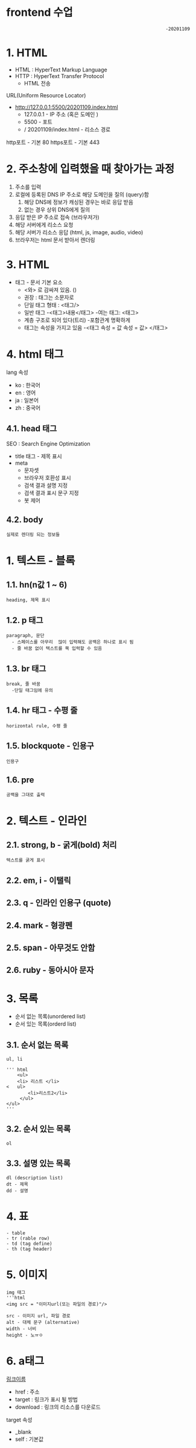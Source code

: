 # frontend 수업

                                                               -20201109

# 1. HTML

- HTML : HyperText Markup Language
- HTTP : HyperText Transfer Protocol
  - HTML 전송

URL(Uniform Resource Locator)
- http://127.0.0.1:5500/20201109.index.html
  - 127.0.0.1 - IP 주소 (혹은 도메인 )
  - 5500 - 포트
  - / 20201109/index.html - 리소스 경로

http포트 - 기본 80
https포트 - 기본 443 

# 2. 주소창에 입력했을 때 찾아가는 과정

1. 주소를 입력
2. 로컬에 등록된 DNS IP 주소로 해당 도메인을 질의 (query)함
   1. 해당 DNS에 정보가 캐싱된 경우는 바로 응답 받음
   2. 없는 경우 상위 DNS에게 질의
3. 응답 받은 IP 주소로 접속 (브라우저가) 
4. 해당 서버에게 리소스 요청
5. 해당 서버가 리소스 응답 (html, js, image, audio, video) 
6. 브라우저는 html 문서 받아서 렌더링

# 3. HTML

- 태그 - 문서 기본 요소
  - <와> 로 감싸져 있음. (<html>)
  - 권장 : 태그는 소문자로
  - 단일 태그 형태 : <태그/>
  - 일반 태그
     -<태그>내용</태그>
     -여는 태그: <태그>
  - 계층 구조로 되어 있다(트리)
     -포함관계 명확하게
  - 태그는 속성을 가지고 있음
     -<태그 속성 = 값 속성 = 값> </태그>        

# 4. html 태그

lang 속성

  - ko : 한국어
  - en : 영어
  - ja : 일본어
  - zh : 중국어

## 4.1. head 태그

SEO : Search Engine Optimization

- title 태그 - 제목 표시
- meta
  - 문자셋
  - 브라우저 호환성 표시
  - 검색 결과 설명 지정
  - 검색 결과 표시 문구 지정
  - 봇 제어

## 4.2. body

    실제로 렌더링 되는 정보들

# 1. 텍스트 - 블록

## 1.1. hn(n값 1 ~ 6)

    heading, 제목 표시

## 1.2. p 태그

    paragraph, 문단
      - 스페이스를 아무리  많이 입력해도 공백은 하나로 표시 됨
      - 줄 바꿈 없이 텍스트를 쭉 입력할 수 있음

## 1.3. br 태그

    break, 줄 바꿈
      -단일 태그임에 유의

## 1.4. hr 태그 - 수평 줄

    horizontal rule, 수평 줄

## 1.5. blockquote - 인용구

    인용구

## 1.6. pre

    공백을 그대로 출력

# 2. 텍스트 - 인라인

 ## 2.1. strong, b - 굵게(bold) 처리
   
    텍스트를 굵게 표시

 ## 2.2. em, i - 이탤릭

 ## 2.3. q - 인라인 인용구 (quote)

 ## 2.4. mark - 형광펜

 ## 2.5. span - 아무것도 안함

 ## 2.6. ruby - 동아시아 문자

# 3. 목록

  - 순서 없는 목록(unordered list)
  - 순서 있는 목록(orderd list)

 ## 3.1. 순서 없는 목록

    ul, li 

    ''' html
        <ul>
        <li> 리스트 </li>
    <   ul>
            <li>리스트2</li>
         </ul>   
    </ul>
    '''

 ## 3.2. 순서 있는 목록

    ol

 ## 3.3. 설명 있는 목록

    dl (description list)
    dt - 제목
    dd - 설명

# 4. 표

    - table
    - tr (rable row)
    - td (tag define)
    - th (tag header)

# 5. 이미지

    img 태그
    '''html
    <img src = "이미지url(또는 파일의 경로)"/>

    src - 이미지 url, 파일 경로
    alt - 대체 문구 (alternative)
    width - 너비
    height - 노ㅠㅇ

# 6. a태그

   <a href = "링크"> 링크이름 </a>

   - href : 주소
   - target : 링크가 표시 될 방법
   - download : 링크의 리소스를 다운로드

 target 속성
 - _blank
 - self : 기본값 





